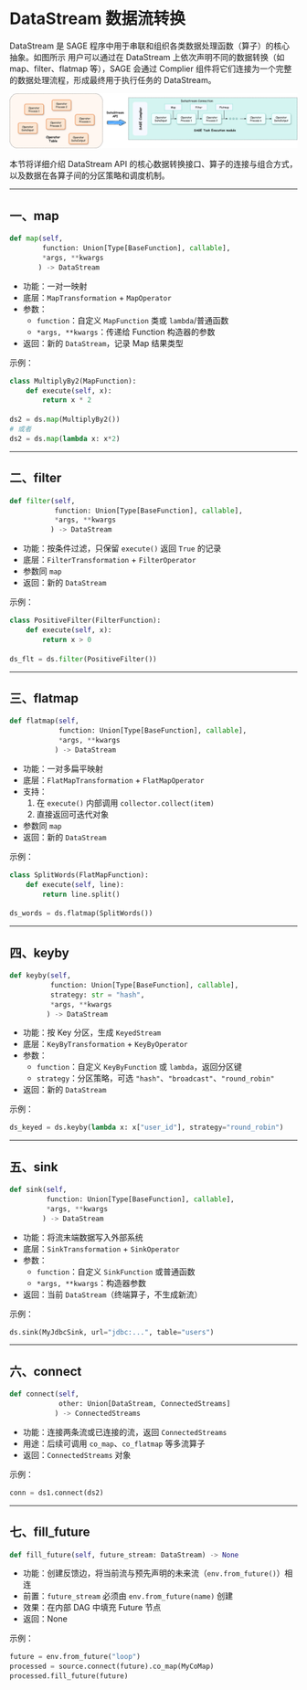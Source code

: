 # DataStream 数据流转换

DataStream 是 SAGE 程序中用于串联和组织各类数据处理函数（算子）的核心抽象。如图所示 用户可以通过在 DataStream 上依次声明不同的数据转换（如 map、filter、flatmap 等），SAGE 会通过 Complier 组件将它们连接为一个完整的数据处理流程，形成最终用于执行任务的 DataStream。

![DataStream Transformation](../../assets/img/transformation.png)

本节将详细介绍 DataStream API 的核心数据转换接口、算子的连接与组合方式，以及数据在各算子间的分区策略和调度机制。

---

## 一、map

```python
def map(self,
        function: Union[Type[BaseFunction], callable],
        *args, **kwargs
       ) -> DataStream
```

- 功能：一对一映射  
- 底层：`MapTransformation` + `MapOperator`  
- 参数：
  - `function`：自定义 `MapFunction` 类或 `lambda`/普通函数  
  - `*args, **kwargs`：传递给 Function 构造器的参数  
- 返回：新的 `DataStream`，记录 Map 结果类型  

示例：
```python
class MultiplyBy2(MapFunction):
    def execute(self, x):
        return x * 2

ds2 = ds.map(MultiplyBy2())
# 或者
ds2 = ds.map(lambda x: x*2)
```

---

## 二、filter

```python
def filter(self,
           function: Union[Type[BaseFunction], callable],
           *args, **kwargs
          ) -> DataStream
```

- 功能：按条件过滤，只保留 `execute()` 返回 `True` 的记录  
- 底层：`FilterTransformation` + `FilterOperator`  
- 参数同 `map`  
- 返回：新的 `DataStream`

示例：
```python
class PositiveFilter(FilterFunction):
    def execute(self, x):
        return x > 0

ds_flt = ds.filter(PositiveFilter())
```

---

## 三、flatmap

```python
def flatmap(self,
            function: Union[Type[BaseFunction], callable],
            *args, **kwargs
           ) -> DataStream
```

- 功能：一对多扁平映射  
- 底层：`FlatMapTransformation` + `FlatMapOperator`  
- 支持：
  1. 在 `execute()` 内部调用 `collector.collect(item)`  
  2. 直接返回可迭代对象  
- 参数同 `map`  
- 返回：新的 `DataStream`

示例：
```python
class SplitWords(FlatMapFunction):
    def execute(self, line):
        return line.split()

ds_words = ds.flatmap(SplitWords())
```

---

## 四、keyby

```python
def keyby(self,
          function: Union[Type[BaseFunction], callable],
          strategy: str = "hash",
          *args, **kwargs
         ) -> DataStream
```

- 功能：按 Key 分区，生成 `KeyedStream`  
- 底层：`KeyByTransformation` + `KeyByOperator`  
- 参数：
  - `function`：自定义 `KeyByFunction` 或 `lambda`，返回分区键  
  - `strategy`：分区策略，可选 `"hash"`、`"broadcast"`、`"round_robin"`  
- 返回：新的 `DataStream`

示例：
```python
ds_keyed = ds.keyby(lambda x: x["user_id"], strategy="round_robin")
```

---

## 五、sink

```python
def sink(self,
         function: Union[Type[BaseFunction], callable],
         *args, **kwargs
        ) -> DataStream
```

- 功能：将流末端数据写入外部系统  
- 底层：`SinkTransformation` + `SinkOperator`  
- 参数：
  - `function`：自定义 `SinkFunction` 或普通函数  
  - `*args, **kwargs`：构造器参数  
- 返回：当前 `DataStream`（终端算子，不生成新流）

示例：
```python
ds.sink(MyJdbcSink, url="jdbc:...", table="users")
```

---

## 六、connect

```python
def connect(self,
            other: Union[DataStream, ConnectedStreams]
           ) -> ConnectedStreams
```

- 功能：连接两条流或已连接的流，返回 `ConnectedStreams`  
- 用途：后续可调用 `co_map`、`co_flatmap` 等多流算子  
- 返回：`ConnectedStreams` 对象

示例：
```python
conn = ds1.connect(ds2)
```

---

## 七、fill_future

```python
def fill_future(self, future_stream: DataStream) -> None
```

- 功能：创建反馈边，将当前流与预先声明的未来流（`env.from_future()`）相连  
- 前置：`future_stream` 必须由 `env.from_future(name)` 创建  
- 效果：在内部 DAG 中填充 Future 节点  
- 返回：None

示例：
```python
future = env.from_future("loop")
processed = source.connect(future).co_map(MyCoMap)
processed.fill_future(future)
```

